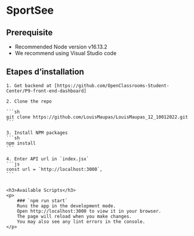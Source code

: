 <h1>SportSee</h1>

<div>
    <h2>Prerequisite</h2>
    <p>
        <ul>
            <li>
                Recommended Node version v16.13.2
            </li>
            <li>
                We recommend using Visual Studio code
            </li>
        </ul>
    </p>
    <h2>Etapes d’installation</h2>


    1. Get backend at [https://github.com/OpenClassrooms-Student-Center/P9-front-end-dashboard]

    2. Clone the repo

    ```sh
    git clone https://github.com/LouisMaupas/LouisMaupas_12_10012022.git
    ```

    3. Install NPM packages
    ```sh
    npm install
    ```

    4. Enter API url in `index.jsx`
    ```js
    const url = `http://localhost:3000`,
    ```


    <h3>Available Scripts</h3>
    <p>
        ### `npm run start`
        Runs the app in the development mode.
        Open http://localhost:3000 to view it in your browser.
        The page will reload when you make changes.
        You may also see any lint errors in the console.
    </p>

</div>

